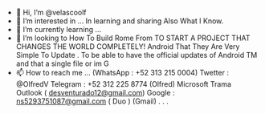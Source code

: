 - 👋 Hi, I’m @velascoolf
- 👀 I’m interested in ... In learning and sharing Also What I Know.
- 🌱 I’m currently learning ...
- 💞️ I’m looking to How To Build Rome From TO START A PROJECT  THAT CHANGES THE WORLD COMPLETELY!
Android 
That They Are Very Simple To Update . 
To be able to have the official updates of 
Android TM and that a single file or im G 
- 📫 How to reach me ...
(WhatsApp : +52 313 215 0004)
Twetter : @OlfredV 
Telegram : +52 312 225 8774  (Olfred)
Microsoft Trama Outlook ( desventurado12@gmail.com) 
 Google : ns5293751087@gmail.com ( Duo ) (Gmail) 
 . . . 

<!---
velascoolf/velascoolf is a ✨ special ✨ repository because its `README.md` (this file) appears on your GitHub profile.
You can click the Preview link to take a look at your changes.
--->
